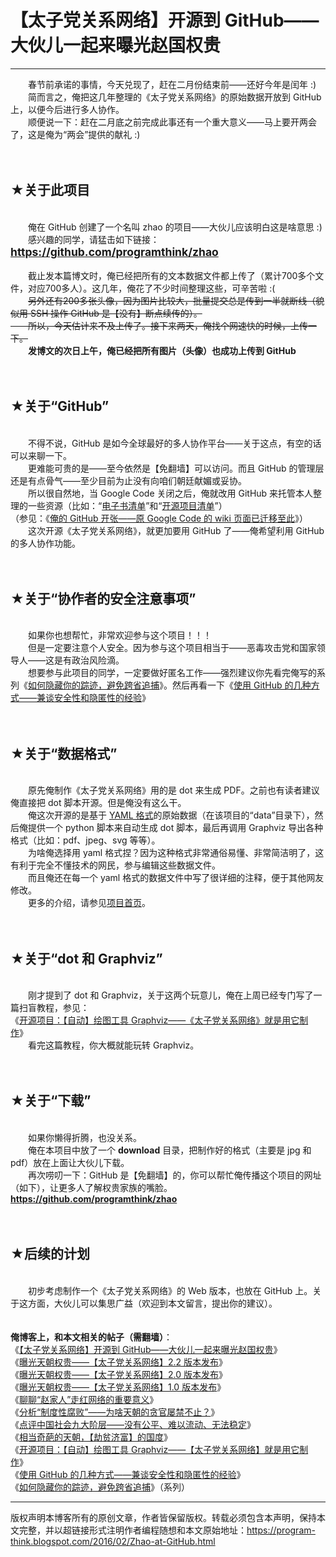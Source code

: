 # 【太子党关系网络】开源到 GitHub——大伙儿一起来曝光赵国权贵 

-----

<div class="post-body entry-content">
　　春节前承诺的事情，今天兑现了，赶在二月份结束前——还好今年是闰年 :)<br/>
　　简而言之，俺把这几年整理的《太子党关系网络》的原始数据开放到 GitHub 上，以便今后进行多人协作。<br/>
　　顺便说一下：赶在二月底之前完成此事还有一个重大意义——马上要开两会了，这是俺为“两会”提供的献礼 :)<br/>
<a name="more"></a><br/>
<br/>
<h2>★关于此项目</h2><br/>
　　俺在 GitHub 创建了一个名叫 zhao 的项目——大伙儿应该明白这是啥意思 :)<br/>
　　感兴趣的同学，请猛击如下链接：<br/>
<b style="font-size:125%;"><a href="https://github.com/programthink/zhao" target="_blank">https://github.com/programthink/zhao</a></b><br/>
<br/>
　　截止发本篇博文时，俺已经把所有的文本数据文件都上传了（累计700多个文件，对应700多人）。这几年，俺花了不少时间整理这些，可辛苦啦 :(<br/>
　　<del>另外还有200多张头像，因为图片比较大，批量提交总是传到一半就断线（貌似用 SSH 操作 GitHub 是【没有】断点续传的）。<br/>
　　所以，今天估计来不及上传了。接下来两天，俺找个网速快的时候，上传一下。</del><br/>
　　<b>发博文的次日上午，俺已经把所有图片（头像）也成功上传到 GitHub</b><br/>
<br/>
<br/>
<h2>★关于“GitHub”</h2><br/>
　　不得不说，GitHub 是如今全球最好的多人协作平台——关于这点，有空的话可以来聊一下。<br/>
　　更难能可贵的是——至今依然是【免翻墙】可以访问。而且 GitHub 的管理层还是有点骨气——至少目前为止没有向咱们朝廷献媚或妥协。<br/>
　　所以很自然地，当 Google Code 关闭之后，俺就改用 GitHub 来托管本人整理的一些资源（比如：“<a href="https://github.com/programthink/books" target="_blank">电子书清单</a>”和“<a href="https://github.com/programthink/opensource" target="_blank">开源项目清单</a>”）<br/>
（参见：《<a href="../../2015/06/My-GitHub.md">俺的 GitHub 开张——原 Google Code 的 wiki 页面已迁移至此</a>》）<br/>
　　这次开源《太子党关系网络》，就更加要用 GitHub 了——俺希望利用 GitHub 的多人协作功能。<br/>
<br/>
<br/>
<h2>★关于“协作者的安全注意事项”</h2><br/>
　　如果你也想帮忙，非常欢迎参与这个项目！！！<br/>
　　但是一定要注意个人安全。因为参与这个项目相当于——恶毒攻击党和国家领导人——这是有政治风险滴。<br/>
　　想要参与此项目的同学，一定要做好匿名工作——强烈建议你先看完俺写的系列《<a href="../../2010/04/howto-cover-your-tracks-0.md">如何隐藏你的踪迹，避免跨省追捕</a>》。然后再看一下《<a href="../../2016/03/GitHub-Security-Tips.md">使用 GitHub 的几种方式——兼谈安全性和隐匿性的经验</a>》<br/>
<br/>
<br/>
<h2>★关于“数据格式”</h2><br/>
　　原先俺制作《太子党关系网络》用的是 dot 来生成 PDF。之前也有读者建议俺直接把 dot 脚本开源。但是俺没有这么干。<br/>
　　俺这次开源的是基于 <a href="https://zh.wikipedia.org/wiki/YAML" rel="nofollow" target="_blank">YAML 格式</a>的原始数据（在该项目的“data”目录下），然后俺提供一个 python 脚本来自动生成 dot 脚本，最后再调用 Graphviz 导出各种格式（比如：pdf、jpeg、svg 等等）。<br/>
　　为啥俺选择用 yaml 格式捏？因为这种格式非常通俗易懂、非常简洁明了，这有利于完全不懂技术的网民，参与编辑这些数据文件。<br/>
　　而且俺还在每一个 yaml 格式的数据文件中写了很详细的注释，便于其他网友修改。<br/>
　　更多的介绍，请参见<a href="https://github.com/programthink/zhao" target="_blank">项目首页</a>。<br/>
<br/>
<br/>
<h2>★关于“dot 和 Graphviz”</h2><br/>
　　刚才提到了 dot 和 Graphviz，关于这两个玩意儿，俺在上周已经专门写了一篇扫盲教程，参见：<br/>
《<a href="../../2016/02/opensource-review-graphviz.md">开源项目：【自动】绘图工具 Graphviz——《太子党关系网络》就是用它制作</a>》<br/>
　　看完这篇教程，你大概就能玩转 Graphviz。<br/>
<br/>
<br/>
<h2>★关于“下载”</h2><br/>
　　如果你懒得折腾，也没关系。<br/>
　　俺在本项目中放了一个 <b>download</b> 目录，把制作好的格式（主要是 jpg 和 pdf）放在上面让大伙儿下载。<br/>
　　再次唠叨一下：GitHub 是【免翻墙】的，你可以帮忙俺传播这个项目的网址（如下），让更多人了解权贵家族的嘴脸。<br/>
<b><a href="https://github.com/programthink/zhao" target="_blank">https://github.com/programthink/zhao</a></b><br/>
<br/>
<br/>
<h2>★后续的计划</h2><br/>
　　初步考虑制作一个《太子党关系网络》的 Web 版本，也放在 GitHub 上。关于这方面，大伙儿可以集思广益（欢迎到本文留言，提出你的建议）。<br/>
<br/>
<br/>
<b>俺博客上，和本文相关的帖子（需翻墙）</b>：<br/>
《<a href="../../2016/02/Zhao-at-GitHub.md">【太子党关系网络】开源到 GitHub——大伙儿一起来曝光赵国权贵</a>》<br/>
《<a href="../../2015/02/Princelings.md">曝光天朝权贵——【太子党关系网络】2.2 版本发布</a>》<br/>
《<a href="../../2013/03/princelings.md">曝光天朝权贵——【太子党关系网络】2.0 版本发布</a>》<br/>
《<a href="../../2012/11/princelings.md">曝光天朝权贵——【太子党关系网络】1.0 版本发布</a>》<br/>
《<a href="../../2016/01/Zhao-Family.md">聊聊“赵家人”走红网络的重要意义</a>》<br/>
《<a href="../../2014/07/corruption-and-form-of-government.md">分析“制度性腐败”——为啥天朝的贪官屡禁不止？</a>》<br/>
《<a href="../../2013/12/chinese-social-stratification.md">点评中国社会九大阶层——没有公平、难以流动、无法稳定</a>》<br/>
《<a href="../../2018/07/Robbing-the-Poor-Funding-the-Rich.md">相当奇葩的天朝，【劫贫济富】的国度</a>》<br/>
《<a href="../../2016/02/opensource-review-graphviz.md">开源项目：【自动】绘图工具 Graphviz——【太子党关系网络】就是用它制作</a>》<br/>
《<a href="../../2016/03/GitHub-Security-Tips.md">使用 GitHub 的几种方式——兼谈安全性和隐匿性的经验</a>》<br/>
《<a href="../../2010/04/howto-cover-your-tracks-0.md">如何隐藏你的踪迹，避免跨省追捕</a>》（系列）
</div>


------------------------------------------------

版权声明本博客所有的原创文章，作者皆保留版权。转载必须包含本声明，保持本文完整，并以超链接形式注明作者编程随想和本文原始地址：https://program-think.blogspot.com/2016/02/Zhao-at-GitHub.html
